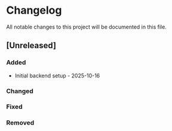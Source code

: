 # Changelog

All notable changes to this project will be documented in this file.

## [Unreleased]

### Added
- Initial backend setup - 2025-10-16

### Changed

### Fixed

### Removed
